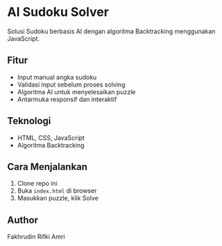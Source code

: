# AI Sudoku Solver

Solusi Sudoku berbasis AI dengan algoritma Backtracking menggunakan JavaScript.

## Fitur
- Input manual angka sudoku
- Validasi input sebelum proses solving
- Algoritma AI untuk menyelesaikan puzzle
- Antarmuka responsif dan interaktif

## Teknologi
- HTML, CSS, JavaScript
- Algoritma Backtracking

## Cara Menjalankan
1. Clone repo ini
2. Buka `index.html` di browser
3. Masukkan puzzle, klik Solve

## Author
Fakhrudin Rifki Amri
